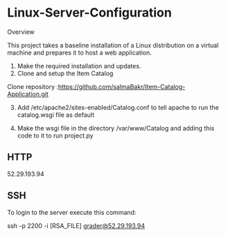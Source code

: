 # Linux-Server-Configuration
Overview

This project takes a baseline installation of a Linux distribution on a virtual machine and prepares it to host a web application.

1. Make the required installation and updates.
2. Clone and setup the Item Catalog

Clone repository :https://github.com/salmaBakr/Item-Catalog-Application.git

3. Add /etc/apache2/sites-enabled/Catalog.conf to tell apache to run the catalog.wsgi file as default

4. Make the wsgi file in the directory /var/www/Catalog and adding this code to it to run project.py

## HTTP
52.29.193.94

## SSH

To login to the server execute this command:

ssh -p 2200 -i [RSA_FILE] grader@52.29.193.94
